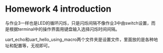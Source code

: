 # Homework 4 introduction

与作业3一样也是LED的循环闪烁，只是闪烁间隔不像作业3中由switch设置，而是根据terminal中的操作界面用键盘输入选择闪烁时间间隔。

uart_echo和uart_hello_using_macro两个文件夹是设置文件，里面放的是各种地址和配置等，无视即可。